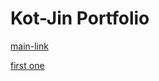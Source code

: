 # Kot-Jin Portfolio

[main-link](https://kot-dev.herokuapp.com/)

[first one](https://jindev.herokuapp.com/)
